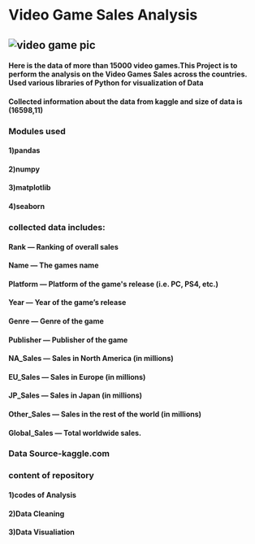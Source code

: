 # Video Game Sales Analysis
## ![video game pic](https://user-images.githubusercontent.com/82861164/137593818-1b4f1d20-bd5d-4293-8939-1c03cf5ed69b.jpg)

#### Here is the data of more than 15000 video games.This Project is to perform the analysis on the Video Games Sales across the countries. Used various libraries of Python for visualization of Data
#### Collected information about the data from kaggle and size of data is (16598,11)
### Modules used
#### 1)pandas
#### 2)numpy
#### 3)matplotlib
#### 4)seaborn

### collected data includes:

 #### Rank — Ranking of overall sales
#### Name — The games name
#### Platform — Platform of the game's release (i.e. PC, PS4, etc.)
#### Year — Year of the game’s release
#### Genre — Genre of the game
#### Publisher — Publisher of the game
#### NA_Sales — Sales in North America (in millions)
#### EU_Sales — Sales in Europe (in millions)
#### JP_Sales — Sales in Japan (in millions)
#### Other_Sales — Sales in the rest of the world (in millions)
#### Global_Sales — Total worldwide sales.
### Data Source-kaggle.com

### content of repository

#### 1)codes of Analysis
#### 2)Data Cleaning
#### 3)Data Visualiation
